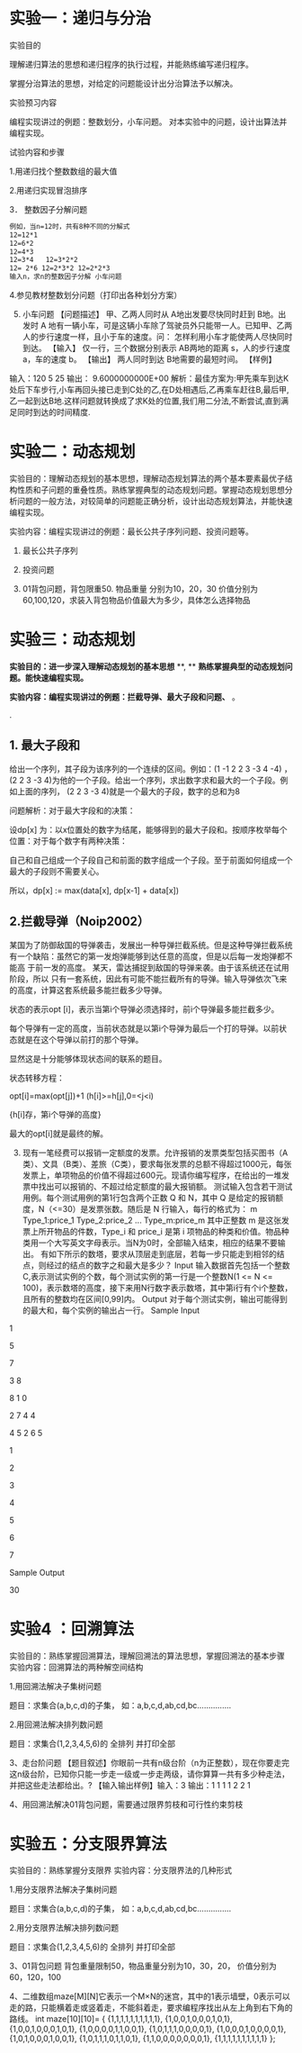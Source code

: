 # 实验一：递归与分治

实验目的

理解递归算法的思想和递归程序的执行过程，并能熟练编写递归程序。

掌握分治算法的思想，对给定的问题能设计出分治算法予以解决。

实验预习内容

编程实现讲过的例题：整数划分，小车问题。
对本实验中的问题，设计出算法并编程实现。

试验内容和步骤

1.用递归找个整数数组的最大值

2.用递归实现冒泡排序

3． 整数因子分解问题

```txt
例如，当n=12时，共有8种不同的分解式
12=12*1
12=6*2
12=4*3
12=3*4   12=3*2*2
12= 2*6 12=2*3*2 12=2*2*3
输入n，求n的整数因子分解 小车问题
```

4.参见教材整数划分问题（打印出各种划分方案）

5. 小车问题
   【问题描述】
   甲、乙两人同时从 A地出发要尽快同时赶到 B地。出发时 A 地有一辆小车，可是这辆小车除了驾驶员外只能带一人。已知甲、乙两人的步行速度一样，且小于车的速度。问：
   怎样利用小车才能使两人尽快同时到达。
   【输入】
   仅一行，三个数据分别表示 AB两地的距离 s，人的步行速度 a，车的速度 b。
   【输出】
   两人同时到达 B地需要的最短时间。
   【样例】

输入：120 5 25         输出： 9.6000000000E+00
解析：最佳方案为:甲先乘车到达K处后下车步行,小车再回头接已走到C处的乙,在D处相遇后,乙再乘车赶往B,最后甲,乙一起到达B地.这样问题就转换成了求K处的位置,我们用二分法,不断尝试,直到满足同时到达的时间精度.

# 实验二：动态规划

实验目的：理解动态规划的基本思想，理解动态规划算法的两个基本要素最优子结构性质和子问题的重叠性质。熟练掌握典型的动态规划问题。掌握动态规划思想分析问题的一般方法，对较简单的问题能正确分析，设计出动态规划算法，并能快速编程实现。

实验内容：编程实现讲过的例题：最长公共子序列问题、投资问题等。

1. 最长公共子序列
2. 投资问题

3. 01背包问题，背包限重50. 物品重量 分别为10，20，30
   价值分别为60,100,120，求装入背包物品价值最大为多少，具体怎么选择物品


# 实验三：动态规划

**实验目的：进一步深入理解动态规划的基本思想** **, ** **熟练掌握典型的动态规划问题。能快速编程实现。**

**实验内容：编程实现讲过的例题：拦截导弹、最大子段和问题、** 。

.

## 1. 最大子段和

给出一个序列，其子段为该序列的一个连续的区间。例如：(1 -1 2 2 3 -3 4
-4) ，(2 2 3 -3 4)为他的一个子段。给出一个序列，求出数字求和最大的一个子段。例如上面的序列， (2 2 3 -3 4)就是一个最大的子段，数字的总和为8

问题解析：对于最大字段和的决策：

设dp[x] 为：以x位置处的数字为结尾，能够得到的最大子段和。按顺序枚举每个位置：对于每个数字有两种决策：

自己和自己组成一个子段自己和前面的数字组成一个子段。至于前面如何组成一个最大的子段则不需要关心。

所以，dp[x] :=
max(data[x], dp[x-1] + data[x])

## 2.拦截导弹（Noip2002）

某国为了防御敌国的导弹袭击，发展出一种导弹拦截系统。但是这种导弹拦截系统 有一个缺陷：虽然它的第一发炮弹能够到达任意的高度，但是以后每一发炮弹都不能高 于前一发的高度。 某天，雷达捕捉到敌国的导弹来袭。由于该系统还在试用阶段，所以 只有一套系统，因此有可能不能拦截所有的导弹。输入导弹依次飞来的高度，计算这套系统最多能拦截多少导弹。


状态的表示opt [i]，表示当第i个导弹必须选择时，前i个导弹最多能拦截多少。

每个导弹有一定的高度，当前状态就是以第i个导弹为最后一个打的导弹。以前状态就是在这个导弹以前打的那个导弹。

显然这是十分能够体现状态间的联系的题目。

状态转移方程：

opt[i]=max(opt[j])+1 (h[i]>=h[j],0=<j<i)

{h[i]存，第i个导弹的高度}

最大的opt[i]就是最终的解。

3. 现有一笔经费可以报销一定额度的发票。允许报销的发票类型包括买图书（A类）、文具（B类）、差旅（C类），要求每张发票的总额不得超过1000元，每张发票上，单项物品的价值不得超过600元。现请你编写程序，在给出的一堆发票中找出可以报销的、不超过给定额度的最大报销额。
测试输入包含若干测试用例。每个测试用例的第1行包含两个正数 Q 和 N，其中 Q 是给定的报销额度，N（<=30）是发票张数。随后是 N 行输入，每行的格式为：
m Type_1:price_1 Type_2:price_2 ... Type_m:price_m
其中正整数 m 是这张发票上所开物品的件数，Type_i 和 price_i 是第 i 项物品的种类和价值。物品种类用一个大写英文字母表示。当N为0时，全部输入结束，相应的结果不要输出。
有如下所示的数塔，要求从顶层走到底层，若每一步只能走到相邻的结点，则经过的结点的数字之和最大是多少？
Input
输入数据首先包括一个整数C,表示测试实例的个数，每个测试实例的第一行是一个整数N(1 <= N <=
100)，表示数塔的高度，接下来用N行数字表示数塔，其中第i行有个i个整数，且所有的整数均在区间[0,99]内。
Output
对于每个测试实例，输出可能得到的最大和，每个实例的输出占一行。
Sample
Input

1

5

7

3
8

8
1 0

2
7 4 4

4
5 2 6 5

1

2

3

4

5

6

7

Sample
Output

30

# 实验4 ：回溯算法
实验目的：熟练掌握回溯算法，理解回溯法的算法思想，掌握回溯法的基本步骤
实验内容：回溯算法的两种解空间结构


1.用回溯法解决子集树问题

 题目：求集合(a,b,c,d)的子集， 如：a,b,c,d,ab,cd,bc...............

2.用回溯法解决排列数问题

 题目：求集合(1,2,3,4,5,6)的 全排列 并打印全部

3、走台阶问题
	【题目叙述】你眼前一共有n级台阶（n为正整数），现在你要走完这n级台阶，已知你只能一步走一级或一步走两级，请你算算一共有多少种走法，并把这些走法都给出。?
【输入输出样例】输入：3 
	输出：1 1 1 
	           1 2 
	           2 1 

4、用回溯法解决01背包问题，需要通过限界剪枝和可行性约束剪枝


# 	实验五：分支限界算法
实验目的：熟练掌握分支限界
实验内容：分支限界法的几种形式

1.用分支限界法解决子集树问题
  
 题目：求集合(a,b,c,d)的子集， 如：a,b,c,d,ab,cd,bc...............

2.用分支限界法解决排列数问题

 题目：求集合(1,2,3,4,5,6)的 全排列 并打印全部

3、01背包问题
   背包重量限制50，物品重量分别为10，30，20， 价值分别为60，120，100

4、二维数组maze[M][N]它表示一个M×N的迷宫，其中的1表示墙壁，0表示可以走的路，只能横着走或竖着走，不能斜着走，要求编程序找出从左上角到右下角的路线。
int maze[10][10]=
{
    {1,1,1,1,1,1,1,1,1,1},
    {1,0,0,1,0,0,0,1,0,1},
    {1,0,0,1,0,0,0,1,0,1},
    {1,0,0,0,0,1,1,0,0,1},
    {1,0,1,1,1,0,0,0,0,1},
    {1,0,0,0,1,0,0,0,0,1},
    {1,0,1,0,0,0,1,0,0,1},
    {1,0,1,1,1,0,1,1,0,1},
    {1,1,0,0,0,0,0,0,0,1},
    {1,1,1,1,1,1,1,1,1,1}
};
